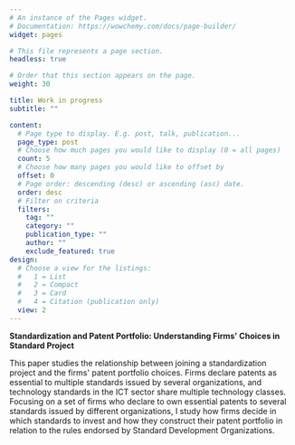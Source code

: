 ```yaml
---
# An instance of the Pages widget.
# Documentation: https://wowchemy.com/docs/page-builder/
widget: pages

# This file represents a page section.
headless: true

# Order that this section appears on the page.
weight: 30

title: Work in progress
subtitle: ""

content:
  # Page type to display. E.g. post, talk, publication...
  page_type: post
  # Choose how much pages you would like to display (0 = all pages)
  count: 5
  # Choose how many pages you would like to offset by
  offset: 0
  # Page order: descending (desc) or ascending (asc) date.
  order: desc
  # Filter on criteria
  filters:
    tag: ""
    category: ""
    publication_type: ""
    author: ""
    exclude_featured: true
design:
  # Choose a view for the listings:
  #   1 = List
  #   2 = Compact
  #   3 = Card
  #   4 = Citation (publication only)
  view: 2
---
```


**Standardization and Patent Portfolio: Understanding Firms' Choices in Standard Project**

This paper studies the relationship between joining a standardization project and the firms' patent portfolio choices. Firms declare patents as essential to multiple standards issued by several organizations, and technology standards in the ICT sector share multiple technology classes. Focusing on a set of firms who declare to own essential patents to several standards issued by different organizations, I study how firms decide in which standards to invest and how they construct their patent portfolio in relation to the rules endorsed by Standard Development Organizations.

